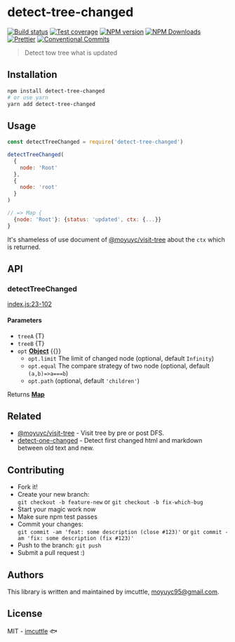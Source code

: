 # detect-tree-changed

[![Build status](https://img.shields.io/travis/imcuttle/detect-tree-changed/master.svg?style=flat-square)](https://travis-ci.org/imcuttle/detect-tree-changed)
[![Test coverage](https://img.shields.io/codecov/c/github/imcuttle/detect-tree-changed.svg?style=flat-square)](https://codecov.io/github/imcuttle/detect-tree-changed?branch=master)
[![NPM version](https://img.shields.io/npm/v/detect-tree-changed.svg?style=flat-square)](https://www.npmjs.com/package/detect-tree-changed)
[![NPM Downloads](https://img.shields.io/npm/dm/detect-tree-changed.svg?style=flat-square&maxAge=43200)](https://www.npmjs.com/package/detect-tree-changed)
[![Prettier](https://img.shields.io/badge/code_style-prettier-ff69b4.svg?style=flat-square)](https://prettier.io/)
[![Conventional Commits](https://img.shields.io/badge/Conventional%20Commits-1.0.0-yellow.svg?style=flat-square)](https://conventionalcommits.org)

> Detect tow tree what is updated

## Installation

```bash
npm install detect-tree-changed
# or use yarn
yarn add detect-tree-changed
```

## Usage

```javascript
const detectTreeChanged = require('detect-tree-changed')

detectTreeChanged(
  {
    node: 'Root'
  },
  {
    node: 'root'
  }
)

// => Map {
  {node: 'Root'}: {status: 'updated', ctx: {...}}
}
```

It's shameless of use document of [@moyuyc/visit-tree](https://github.com/imcuttle/visit-tree#context) about the `ctx` which is returned.

## API

<!-- Generated by documentation.js. Update this documentation by updating the source code. -->

### detectTreeChanged

[index.js:23-102](https://github.com/imcuttle/detect-tree-changed/blob/f297f7b0ee560348b34a8521f6f3df5c0a3b24a0/index.js#L23-L102 "Source code on GitHub")

#### Parameters

-   `treeA`  {T}
-   `treeB`  {T}
-   `opt` **[Object](https://developer.mozilla.org/docs/Web/JavaScript/Reference/Global_Objects/Object)** {{}}
    -   `opt.limit`  The limit of changed node (optional, default `Infinity`)
    -   `opt.equal`  The compare strategy of two node (optional, default `(a,b)=>a===b`)
    -   `opt.path`   (optional, default `'children'`)

Returns **[Map](https://developer.mozilla.org/docs/Web/JavaScript/Reference/Global_Objects/Map)** 

## Related

-   [@moyuyc/visit-tree](https://github.com/imcuttle/visit-tree) - Visit tree by pre or post DFS.
-   [detect-one-changed](https://github.com/imcuttle/detect-one-changed) - Detect first changed html and markdown between old text and new.

## Contributing

-   Fork it!
-   Create your new branch:  
    `git checkout -b feature-new` or `git checkout -b fix-which-bug`
-   Start your magic work now
-   Make sure npm test passes
-   Commit your changes:  
    `git commit -am 'feat: some description (close #123)'` or `git commit -am 'fix: some description (fix #123)'`
-   Push to the branch: `git push`
-   Submit a pull request :)

## Authors

This library is written and maintained by imcuttle, <a href="mailto:moyuyc95@gmail.com">moyuyc95@gmail.com</a>.

## License

MIT - [imcuttle](https://github.com/imcuttle) 🐟
